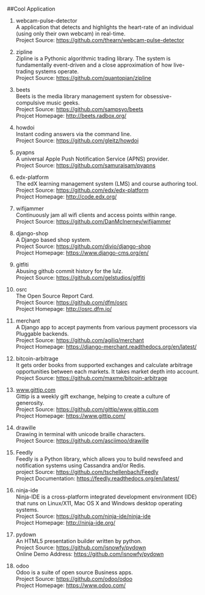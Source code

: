 ##Cool Application

1. webcam-pulse-detector  
A application that detects and highlights the heart-rate of an individual (using only their own webcam) in real-time.  
Project Source: https://github.com/thearn/webcam-pulse-detector  

1. zipline  
Zipline is a Pythonic algorithmic trading library. The system is fundamentally event-driven and a close approximation of how live-trading systems operate.  
Project Source: https://github.com/quantopian/zipline

1. beets  
Beets is the media library management system for obsessive-compulsive music geeks.  
Project Source: https://github.com/sampsyo/beets  
Projcet Homepage: http://beets.radbox.org/

1. howdoi  
Instant coding answers via the command line.  
Project Source: https://github.com/gleitz/howdoi  

1. pyapns  
A universal Apple Push Notification Service (APNS) provider.  
Project Source: https://github.com/samuraisam/pyapns

1. edx-platform  
The edX learning management system (LMS) and course authoring tool.  
Project Source: https://github.com/edx/edx-platform  
Project Homepage: http://code.edx.org/  

1. wifijammer  
Continuously jam all wifi clients and access points within range.  
Project Source: https://github.com/DanMcInerney/wifijammer  

1. django-shop  
A Django based shop system.  
Project Source: https://github.com/divio/django-shop   
Project Homepage: https://www.django-cms.org/en/

1. gitfiti  
Abusing github commit history for the lulz.  
Project Source: https://github.com/gelstudios/gitfiti  

1. osrc  
The Open Source Report Card.  
Project Source: https://github.com/dfm/osrc  
Project Homepage: http://osrc.dfm.io/  

1. merchant  
A Django app to accept payments from various payment processors via Pluggable backends.  
Project Source: https://github.com/agiliq/merchant   
Project Homepage: https://django-merchant.readthedocs.org/en/latest/  

1. bitcoin-arbitrage  
It gets order books from supported exchanges and calculate arbitrage opportunities between each markets. It takes market depth into account.   
Project Source: https://github.com/maxme/bitcoin-arbitrage 

1. www.gittip.com  
Gittip is a weekly gift exchange, helping to create a culture of generosity.  
Project Source: https://github.com/gittip/www.gittip.com   
Project Homepage: https://www.gittip.com/   

1. drawille  
Drawing in terminal with unicode braille characters.   
Project Source: https://github.com/asciimoo/drawille  

1. Feedly  
Feedly is a Python library, which allows you to build newsfeed and notification systems using Cassandra and/or Redis.   
project Source: https://github.com/tschellenbach/Feedly     
Project Documentation: https://feedly.readthedocs.org/en/latest/   

1. ninja-ide   
Ninja-IDE is a cross-platform integrated development environment (IDE) that runs on Linux/X11, Mac OS X and Windows desktop operating systems.    
Project Source: https://github.com/ninja-ide/ninja-ide   
Project Homepage: http://ninja-ide.org/  

1. pydown   
An HTML5 presentation builder written by python.   
Project Source: https://github.com/isnowfy/pydown   
Online Demo Address: https://github.com/isnowfy/pydown  

1. odoo   
Odoo is a suite of open source Business apps.  
Project Source: https://github.com/odoo/odoo   
Project Homepage: https://www.odoo.com/   

 
   

 

